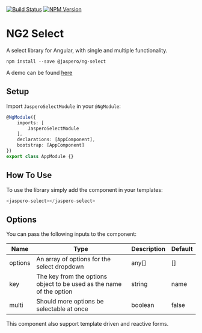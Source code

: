 [![Build Status](https://travis-ci.org/Jaspero/ng-select.svg?branch=master)](https://travis-ci.org/jaspero/ng-select)
[![NPM Version](https://img.shields.io/npm/v/@jaspero/ng-select.svg)](https://www.npmjs.com/package/@jaspero/ng-select)
# NG2 Select
A select library for Angular, with single and multiple functionality.
```
npm install --save @jaspero/ng-select
```
A demo can be found [here](https://jaspero.co/resources/projects/ng-select)

## Setup
Import `JasperoSelectModule` in your `@NgModule`:

```ts
@NgModule({
    imports: [
        JasperoSelectModule
    ],
    declarations: [AppComponent],
    bootstrap: [AppComponent]
})
export class AppModule {}
```

## How To Use
To use the library simply add the component in your templates:
```typescript
<jaspero-select></jaspero-select>
```

## Options

You can pass the following inputs to the component:

|Name|Type|Description|Default|
|---|---|---|---|
|options|An array of options for the select dropdown|any[]|[]|
|key|The key from the options object to be used as the name of the option|string|name|
|multi|Should more options be selectable at once|boolean|false|

This component also support template driven and reactive forms.

